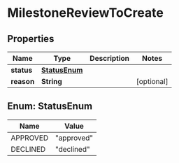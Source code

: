 

# MilestoneReviewToCreate


## Properties

| Name | Type | Description | Notes |
|------------ | ------------- | ------------- | -------------|
|**status** | [**StatusEnum**](#StatusEnum) |  |  |
|**reason** | **String** |  |  [optional] |



## Enum: StatusEnum

| Name | Value |
|---- | -----|
| APPROVED | &quot;approved&quot; |
| DECLINED | &quot;declined&quot; |



